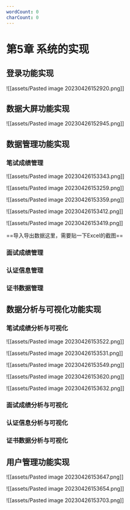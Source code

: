 ```yaml
---
wordCount: 0
charCount: 0
---
```


# 第5章 系统的实现

## 登录功能实现

![[assets/Pasted image 20230426152920.png]]

## 数据大屏功能实现

![[assets/Pasted image 20230426152945.png]]

## 数据管理功能实现

### 笔试成绩管理

![[assets/Pasted image 20230426153343.png]]

![[assets/Pasted image 20230426153259.png]]

![[assets/Pasted image 20230426153359.png]]

![[assets/Pasted image 20230426153412.png]]

![[assets/Pasted image 20230426153419.png]]

==导入导出数据这里，需要贴一下Excel的截图==

### 面试成绩管理



### 认证信息管理


### 证书数据管理


## 数据分析与可视化功能实现


### 笔试成绩分析与可视化

![[assets/Pasted image 20230426153522.png]]

![[assets/Pasted image 20230426153531.png]]

![[assets/Pasted image 20230426153549.png]]

![[assets/Pasted image 20230426153620.png]]

![[assets/Pasted image 20230426153632.png]]

### 面试成绩分析与可视化



### 认证信息分析与可视化



### 证书数据分析与可视化



## 用户管理功能实现

![[assets/Pasted image 20230426153647.png]]

![[assets/Pasted image 20230426153654.png]]

![[assets/Pasted image 20230426153703.png]]